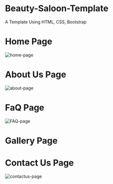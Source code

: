 # Beauty-Saloon-Template
A Template Using HTML, CSS, Bootstrap


# Home Page

![home-page](https://user-images.githubusercontent.com/75694208/143526438-a4a14974-c8c8-444f-afd1-4ecdd139d2e9.png)


# About Us Page

![about-page](https://user-images.githubusercontent.com/75694208/143526455-71fb182e-f049-4290-a4c4-97c0b0e32390.png)


# FaQ Page

![FAQ-page](https://user-images.githubusercontent.com/75694208/143527308-c91bb4d1-fbd2-48b1-ad46-c102faa50eaa.png)


# Gallery Page 




# Contact Us Page

![contactus-page](https://user-images.githubusercontent.com/75694208/143526855-82342b59-ef8c-47f8-8554-fbe02400e7ae.png)

